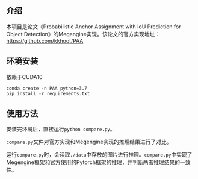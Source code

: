 ## 介绍

本项目是论文《Probabilistic Anchor Assignment with IoU Prediction for Object Detection》的Megengine实现。该论文的官方实现地址：https://github.com/kkhoot/PAA


## 环境安装

依赖于CUDA10

```
conda create -n PAA python=3.7
pip install -r requirements.txt
```

## 使用方法

安装完环境后，直接运行`python compare.py`。

`compare.py`文件对官方实现和Megengine实现的推理结果进行了对比。

运行`compare.py`时，会读取`./data`中存放的图片进行推理。`compare.py`中实现了Megengine框架和官方使用的Pytorch框架的推理，并判断两者推理结果的一致性。